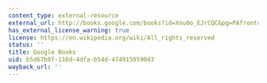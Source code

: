 ```yaml
---
content_type: external-resource
external_url: http://books.google.com/books?id=Xnu0o_EJrCQC&pg=PAfrontcover
has_external_license_warning: true
license: https://en.wikipedia.org/wiki/All_rights_reserved
status: ''
title: Google Books
uid: b5d67b8f-116d-4dfa-b54d-474915059043
wayback_url: ''
---
```

